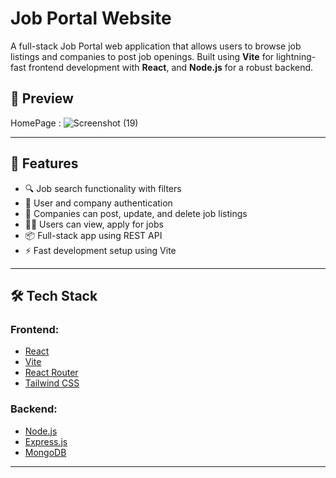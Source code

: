 # Job Portal Website

A full-stack Job Portal web application that allows users to browse job listings and companies to post job openings. Built using **Vite** for lightning-fast frontend development with **React**, and **Node.js** for a robust backend.


## 🚀 Preview

HomePage : 
![Screenshot (19)](https://github.com/user-attachments/assets/b41e65c2-9006-4125-b0c8-99b102a88918)


---

## 🚀 Features

- 🔍 Job search functionality with filters
- 📝 User and company authentication
- 🏢 Companies can post, update, and delete job listings
- 👨‍💼 Users can view, apply for jobs
- 📦 Full-stack app using REST API
- ⚡ Fast development setup using Vite

---

## 🛠️ Tech Stack

### Frontend:
- [React](https://reactjs.org/)
- [Vite](https://vitejs.dev/)
- [React Router](https://reactrouter.com/)
- [Tailwind CSS](https://tailwindcss.com/) 

### Backend:
- [Node.js](https://nodejs.org/)
- [Express.js](https://expressjs.com/)
- [MongoDB](https://www.mongodb.com/)

---

